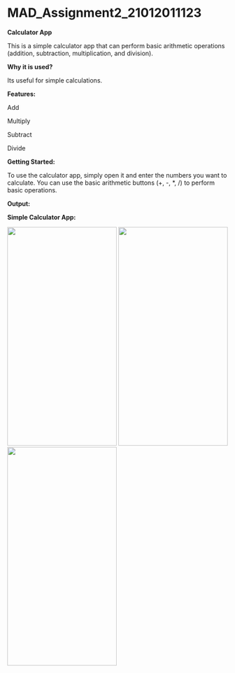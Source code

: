 # MAD_Assignment2_21012011123

**Calculator App**

This is a simple calculator app that can perform basic arithmetic operations (addition, subtraction, multiplication, and division).

**Why it is used?**

Its useful for simple calculations.

**Features:**

Add

Multiply

Subtract

Divide

**Getting Started:**

To use the calculator app, simply open it and enter the numbers you want to calculate. You can use the basic arithmetic buttons (+, -, *, /) to perform basic operations.

**Output:**

**Simple Calculator App:**

<img src=https://github.com/rutviprajapati16/MAD_Assignment2_21012011123/assets/97946004/b7817fa9-737d-4e5e-95b6-8771e984b009 height="500" width="250">


<img src=https://github.com/rutviprajapati16/MAD_Assignment2_21012011123/assets/97946004/a0fc11fe-d2a6-4e78-9d06-4360ae1cb1af height="500" width="250">


<img src=https://github.com/rutviprajapati16/MAD_Assignment2_21012011123/assets/97946004/a2f703ec-c56c-4cce-b521-7a7960591b24 height="500" width="250">










